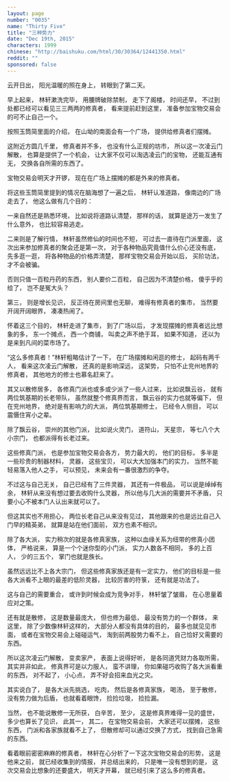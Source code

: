 ```yaml
---
layout: page
number: "0035"
name: "Thirty Five"
title: "三种势力"
date: "Dec 19th, 2015"
characters: 1999
chinese: "http://baishuku.com/html/30/30364/12441350.html"
reddit: ""
sponsored: false
---
```


云开日出，
阳光温暖的照在身上，
转眼到了第二天。

早上起来，
林轩漱洗完毕，
用腰牌破除禁制，
走下了阁楼，
时间还早，
不过到处都已经可以看见三三两两的修真者，
看来提前赶到这里，
准备参加宝物交易会的可不止自己一个。

按照玉筒简里面的介绍，
在山坳的南面会有一个广场，
提供给修真者们摆摊。

这附近方圆几千里，
修真者并不多，
也没有什么正规的坊市，
所以这一次凌云门解散，
也算是提供了一个机会，
让大家不仅可以淘选凌云门的宝物，
还能互通有无，
交换各自所需的东西了。

宝物交易会明天才开锣，
现在在广场上摆摊的都是外来的修真者。

将这些玉筒简里提到的情况在脑海想了一遍之后，
林轩认准道路，
像南边的广场走去了，
他这么做有几个目的：

一来自然还是熟悉环境，
比如说将道路认清楚，
那样的话，
就算是途万一发生了什么意外，
也比较容易逃走。

二来则是了解行情，
林轩虽然修仙的时间也不短，
可过去一直待在门派里面，
这次出来参加修真者的聚会还是第一次，
对于各种物品究竟值什么价心还没有底，
先多逛一逛，
将各种物品的价格弄清楚，
那样宝物交易会开始以后，
买阶功法，
才不会被骗。

否则只值一百粒丹药的东西，
别人要价二百粒，
自己因为不清楚价格，
傻乎乎的给了，
岂不是冤大头？

第三，
则是增长见识，
反正待在房间里也无聊，
难得有修真者的集市，
当然要开阔开阔眼界，
凑凑热闹了。

怀着这三个目的，
林轩走进了集市，
到了广场以后，
才发现摆摊的修真者远比想象的多，
东一个摊点，
西一个商铺，
叫卖之声不绝于耳，
如果不知道，
还以为是来到凡间的菜市场了。

“这么多修真者！”林轩粗略估计了一下，
在广场摆摊和闲逛的修士，
起码有两千人，
看来这次凌云门解散，
还真的是影响深远，
这架势，
只怕不止兖州地界的修真者，
其他地方的修士也慕名赶来了。

其又以散修居多，
各修真门派也或多或少派了一些人过来，
比如说飘云谷，
就有两位筑基期的长老带队，
虽然就整个修真界而言，
飘云谷的实力也就等偏下，
但在兖州地界，
绝对是有影响力的大派，
两位筑基期修士，
已经令人侧目，
可以震慑住宵小之辈。

除了飘云谷，
崇州的其他门派，
比如说火灵门，
道符山，
天星宗，
等七八个大小宗门，
也都派得有长老过来。

这些修真门派，
也是参加宝物交易会各方，
势力最大的，
他们的目标，
多半是一些珍贵的制器材料，
灵器，
这些宝贝，
可以大大加强本门的实力，
当然不能轻易落入他人之手，
可以预见，
未来会有一番很激烈的争夺。

不过这与自己无关，
自己已经有了三件灵器，
其还有一件极品，
可以说是绰绰有余，
林轩从来没有想过要去收购什么灵器，
所以他与几大派的需要并不矛盾，
只要小心不被本门人认出来就可以了。

但这其实也不用担心，
两位长老自己从来没有见过，
其他跟来的也是远比自己入门早的精英弟，
就算是站在他们面前，
双方也素不相识。

除了各大派，
实力稍次的就是各修真家族，
这种以血缘关系为纽带的修真小团体，
严格说来，
算是一个个迷你型的小门派，
实力人数各不相同，
多的上百人，
少的三五个，
掌门也就是族长。

虽然远远比不上各大宗门，
但这些修真家族还是有一定实力，
他们的目标是一些各大派看不上眼的最差的低阶灵器，
比较厉害的符箓，
还有就是功法了。

这与自己的需要重合，
或许到时候会成为竞争对手，
林轩皱了皱眉，
在心思量着应对之策。

还有就是散修，
这是数量最庞大，
但也修为最低，
最没有势力的一个群体，
来这里，
除了少数像林轩这样的，
大部分人都没有具体的目的，
最多也就见见市面，
或者在宝物交易会上碰碰运气，
淘到前两股势力看不上，
自己恰好又需要的东西。

所以这次凌云门解散，
变卖家产，
表面上说得好听，
是各同道凭财力各取所需，
其实并非如此，
修真界可是以力服人，
蛮不讲理，
你如果碰巧收购了各大派看重的东西，
对不起了，
小心点，
弄不好会招来血光之灾。

其实说白了，
是各大派先挑选，
吃肉，
然后是各修真家族，
喝汤，
至于散修，
没有势力做为后盾，
也就看着眼馋，
捡捡垃圾，
捡捡漏。

当然，
也不能说散修一无所获，
白辛苦，
至少，
这是修真界难得一见的盛世，
多少也算长了见识，
此其一，
其二，
在宝物交易会前，
大家还可以摆摊，
这些东西，
门派和各家族就看不上了，
但散修却可以通过交换了方式，
找到自己急需的东西。

看着眼前密密麻麻的修真者，
林轩在心分析了一下这次宝物交易会的形势，
这是他来之前，
就已经收集到的情报，
并总结出来的，
只是唯一没有想到的是，
这次交易会比想象的还要盛大，
明天才开幕，
就已经引来了这么多的修真者。
